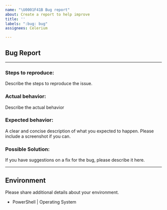 ```yaml
---
name: "\U0001F41B Bug report"
about: Create a report to help improve
title: ''
labels: ":bug: bug"
assignees: Celerium

---
```


## Bug Report

---

### **Steps to reproduce:**

Describe the steps to reproduce the issue.

### **Actual behavior:**

Describe the actual behavior

### **Expected behavior:**

A clear and concise description of what you expected to happen. Please include a screenshot if you can.

### **Possible Solution:**

If you have suggestions on a fix for the bug, please describe it here.

---

## Environment

Please share additional details about your environment.

* PowerShell | Operating System

<!---

$PSversionTable

Get-ComputerInfo -Property @(
        'OsName',
        'OsOperatingSystemSKU',
        'OSArchitecture',
        'WindowsVersion',
        'WindowsBuildLabEx',
        'OsLanguage',
        'OsMuiLanguages'
    )

--->
